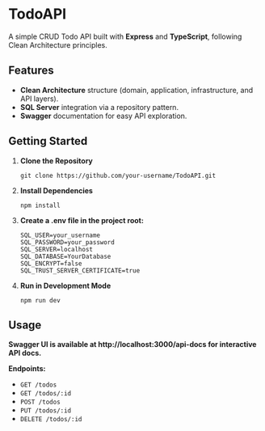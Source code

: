 # TodoAPI

A simple CRUD Todo API built with **Express** and **TypeScript**, following Clean Architecture principles.

## Features

- **Clean Architecture** structure (domain, application, infrastructure, and API layers).
- **SQL Server** integration via a repository pattern.
- **Swagger** documentation for easy API exploration.

## Getting Started

1. **Clone the Repository**  
   ```
   git clone https://github.com/your-username/TodoAPI.git
   ```

2. **Install Dependencies**
   ```
   npm install
   ```

3. **Create a .env file in the project root:**
   ```
   SQL_USER=your_username
   SQL_PASSWORD=your_password
   SQL_SERVER=localhost
   SQL_DATABASE=YourDatabase
   SQL_ENCRYPT=false
   SQL_TRUST_SERVER_CERTIFICATE=true
   ```
4. **Run in Development Mode**
   ```
   npm run dev
   ```

## Usage
**Swagger UI is available at http://localhost:3000/api-docs for interactive API docs.**

**Endpoints:**
- `GET /todos`
- `GET /todos/:id`
- `POST /todos`
- `PUT /todos/:id`
- `DELETE /todos/:id`
